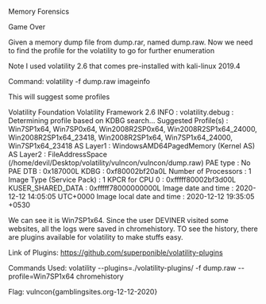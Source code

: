 Memory Forensics

Game Over

Given a memory dump file from dump.rar, named dump.raw. Now we need to find the profile for the volatility to go for further enumeration

Note I used volatility 2.6 that comes pre-installed with kali-linux 2019.4

Command: volatility -f dump.raw imageinfo

This will suggest some profiles


Volatility Foundation Volatility Framework 2.6
INFO    : volatility.debug    : Determining profile based on KDBG search...
          Suggested Profile(s) : Win7SP1x64, Win7SP0x64, Win2008R2SP0x64, Win2008R2SP1x64_24000, Win2008R2SP1x64_23418, Win2008R2SP1x64, Win7SP1x64_24000, Win7SP1x64_23418
                     AS Layer1 : WindowsAMD64PagedMemory (Kernel AS)
                     AS Layer2 : FileAddressSpace (/home/devil/Desktop/volatility/vulncon/vulncon/dump.raw)
                      PAE type : No PAE
                           DTB : 0x187000L
                          KDBG : 0xf80002bf20a0L
          Number of Processors : 1
     Image Type (Service Pack) : 1
                KPCR for CPU 0 : 0xfffff80002bf3d00L
             KUSER_SHARED_DATA : 0xfffff78000000000L
           Image date and time : 2020-12-12 14:05:05 UTC+0000
     Image local date and time : 2020-12-12 19:35:05 +0530



We can see it is Win7SP1x64. Since the user DEVINER visited some websites, all the logs were saved in chromehistory. TO see the history, there are plugins available for volatility to make stuffs easy.

Link of Plugins: https://github.com/superponible/volatility-plugins

Commands Used: volatility --plugins=./volatility-plugins/ -f dump.raw --profile=Win7SP1x64 chromehistory

Flag: vulncon{gamblingsites.org-12-12-2020}

